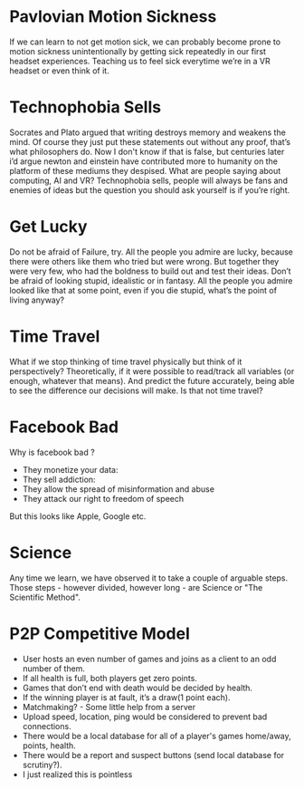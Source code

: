 # Pavlovian Motion Sickness
If we can learn to not get motion sick, we can probably become prone to motion sickness unintentionally by getting sick repeatedly in our first headset experiences. Teaching us to feel sick everytime we’re in a VR headset or even think of it.

# Technophobia Sells
Socrates and Plato argued that writing destroys memory and weakens the mind. Of course they just put these statements out without any proof, that’s what philosophers do. Now I don't know if that is false, but centuries later i’d argue newton and einstein have contributed more to humanity on the platform of these mediums they despised. What are people saying about computing, AI and VR? Technophobia sells, people will always be fans and enemies of ideas but the question you should ask yourself is if you’re right.

# Get Lucky
Do not be afraid of Failure, try. All the people you admire are lucky, because there were others like them who tried but were wrong. But together they were very few, who had the boldness to build out and test their ideas. Don’t be afraid of looking stupid, idealistic or in fantasy. All the people you admire looked like that at some point, even if you die stupid, what’s the point of living anyway?

# Time Travel
What if we stop thinking of time travel physically but think of it perspectively?
Theoretically, if it were possible to read/track all variables (or enough, whatever that means). And predict the future accurately, being able to see the difference our decisions will make. Is that not time travel?

# Facebook Bad
Why is facebook bad ?
- They monetize your data:
- They sell addiction:
- They allow the spread of misinformation and abuse
- They attack our right to freedom of speech

But this looks like Apple, Google etc.

# Science
Any time we learn, we have observed it to take a couple of arguable steps. Those steps - however divided, however long - are Science or "The Scientific Method".

# P2P Competitive Model
- User hosts an even number of games and joins as a client to an odd number of them.
- If all health is full, both players get zero points.
- Games that don’t end with death would be decided by health.
- If the winning player is at fault, it’s a draw(1 point each).
- Matchmaking? - Some little help from a server
- Upload speed, location, ping would be considered to prevent bad connections.
- There would be a local database for all of a player's games home/away, points, health.
- There would be a report and suspect buttons (send local database for scrutiny?).
- I just realized this is pointless


